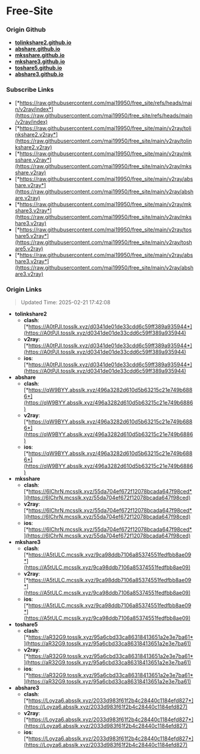 # Free-Site

### Origin Github

- [**tolinkshare2.github.io**](https://github.com/tolinkshare2/tolinkshare2.github.io)
- [**abshare.github.io**](https://github.com/abshare/abshare.github.io)
- [**mksshare.github.io**](https://github.com/mksshare/mksshare.github.io)
- [**mkshare3.github.io**](https://github.com/mkshare3/mkshare3.github.io)
- [**toshare5.github.io**](https://github.com/toshare5/toshare5.github.io)
- [**abshare3.github.io**](https://github.com/abshare3/abshare3.github.io)

### Subscribe Links

- [*https://raw.githubusercontent.com/mai19950/free_site/refs/heads/main/v2ray/index*](https://raw.githubusercontent.com/mai19950/free_site/refs/heads/main/v2ray/index)
- [*https://raw.githubusercontent.com/mai19950/free_site/main/v2ray/tolinkshare2.v2ray*](https://raw.githubusercontent.com/mai19950/free_site/main/v2ray/tolinkshare2.v2ray)
- [*https://raw.githubusercontent.com/mai19950/free_site/main/v2ray/mksshare.v2ray*](https://raw.githubusercontent.com/mai19950/free_site/main/v2ray/mksshare.v2ray)
- [*https://raw.githubusercontent.com/mai19950/free_site/main/v2ray/abshare.v2ray*](https://raw.githubusercontent.com/mai19950/free_site/main/v2ray/abshare.v2ray)
- [*https://raw.githubusercontent.com/mai19950/free_site/main/v2ray/mkshare3.v2ray*](https://raw.githubusercontent.com/mai19950/free_site/main/v2ray/mkshare3.v2ray)
- [*https://raw.githubusercontent.com/mai19950/free_site/main/v2ray/toshare5.v2ray*](https://raw.githubusercontent.com/mai19950/free_site/main/v2ray/toshare5.v2ray)
- [*https://raw.githubusercontent.com/mai19950/free_site/main/v2ray/abshare3.v2ray*](https://raw.githubusercontent.com/mai19950/free_site/main/v2ray/abshare3.v2ray)

### Origin Links

> Updated Time: 2025-02-21 17:42:08

- **tolinkshare2**
  - **clash**: [*https://A0tPJI.tosslk.xyz/d0341de01de33cdd6c59ff389a935944*](https://A0tPJI.tosslk.xyz/d0341de01de33cdd6c59ff389a935944)
  - **v2ray**: [*https://A0tPJI.tosslk.xyz/d0341de01de33cdd6c59ff389a935944*](https://A0tPJI.tosslk.xyz/d0341de01de33cdd6c59ff389a935944)
  - **ios**: [*https://A0tPJI.tosslk.xyz/d0341de01de33cdd6c59ff389a935944*](https://A0tPJI.tosslk.xyz/d0341de01de33cdd6c59ff389a935944)
- **abshare**
  - **clash**: [*https://qW9BYY.absslk.xyz/496a3282d610d5b63215c21e749b6886*](https://qW9BYY.absslk.xyz/496a3282d610d5b63215c21e749b6886)
  - **v2ray**: [*https://qW9BYY.absslk.xyz/496a3282d610d5b63215c21e749b6886*](https://qW9BYY.absslk.xyz/496a3282d610d5b63215c21e749b6886)
  - **ios**: [*https://qW9BYY.absslk.xyz/496a3282d610d5b63215c21e749b6886*](https://qW9BYY.absslk.xyz/496a3282d610d5b63215c21e749b6886)
- **mksshare**
  - **clash**: [*https://6IChrN.mcsslk.xyz/55da704ef672f12078bcada647f98ced*](https://6IChrN.mcsslk.xyz/55da704ef672f12078bcada647f98ced)
  - **v2ray**: [*https://6IChrN.mcsslk.xyz/55da704ef672f12078bcada647f98ced*](https://6IChrN.mcsslk.xyz/55da704ef672f12078bcada647f98ced)
  - **ios**: [*https://6IChrN.mcsslk.xyz/55da704ef672f12078bcada647f98ced*](https://6IChrN.mcsslk.xyz/55da704ef672f12078bcada647f98ced)
- **mkshare3**
  - **clash**: [*https://A5tULC.mcsslk.xyz/9ca98ddb7106a85374551fedfbb8ae09*](https://A5tULC.mcsslk.xyz/9ca98ddb7106a85374551fedfbb8ae09)
  - **v2ray**: [*https://A5tULC.mcsslk.xyz/9ca98ddb7106a85374551fedfbb8ae09*](https://A5tULC.mcsslk.xyz/9ca98ddb7106a85374551fedfbb8ae09)
  - **ios**: [*https://A5tULC.mcsslk.xyz/9ca98ddb7106a85374551fedfbb8ae09*](https://A5tULC.mcsslk.xyz/9ca98ddb7106a85374551fedfbb8ae09)
- **toshare5**
  - **clash**: [*https://aR32G9.tosslk.xyz/95a6cbd33ca86318413651a2e3e7ba61*](https://aR32G9.tosslk.xyz/95a6cbd33ca86318413651a2e3e7ba61)
  - **v2ray**: [*https://aR32G9.tosslk.xyz/95a6cbd33ca86318413651a2e3e7ba61*](https://aR32G9.tosslk.xyz/95a6cbd33ca86318413651a2e3e7ba61)
  - **ios**: [*https://aR32G9.tosslk.xyz/95a6cbd33ca86318413651a2e3e7ba61*](https://aR32G9.tosslk.xyz/95a6cbd33ca86318413651a2e3e7ba61)
- **abshare3**
  - **clash**: [*https://Loyza6.absslk.xyz/2033d983f61f2b4c28440c1184efd827*](https://Loyza6.absslk.xyz/2033d983f61f2b4c28440c1184efd827)
  - **v2ray**: [*https://Loyza6.absslk.xyz/2033d983f61f2b4c28440c1184efd827*](https://Loyza6.absslk.xyz/2033d983f61f2b4c28440c1184efd827)
  - **ios**: [*https://Loyza6.absslk.xyz/2033d983f61f2b4c28440c1184efd827*](https://Loyza6.absslk.xyz/2033d983f61f2b4c28440c1184efd827)

